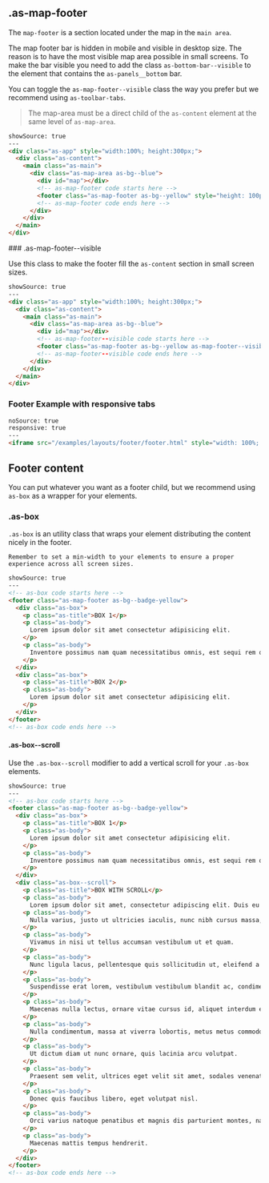 ## .as-map-footer

The `map-footer` is a section located under the map in the `main area`.

The map footer bar is hidden in mobile and visible in desktop size. The reason is to have the most visible map area possible in small screens. To make the bar visible you need to add the class `as-bottom-bar--visible` to the element that contains the `as-panels__bottom` bar.

You can toggle the `as-map-footer--visible` class the way you prefer but we recommend using `as-toolbar-tabs`.


> The map-area must be a direct child of the `as-content` element at the same level of `as-map-area`.


```html
showSource: true
---
<div class="as-app" style="width:100%; height:300px;">
  <div class="as-content">
    <main class="as-main">
      <div class="as-map-area as-bg--blue">
        <div id="map"></div>
        <!-- as-map-footer code starts here -->
        <footer class="as-map-footer as-bg--yellow" style="height: 100px;"></footer>
        <!-- as-map-footer code ends here -->
      </div>
    </div>
  </main>
</div>
```


### .as-map-footer--visible

Use this class to make the footer fill the `as-content` section in small screen sizes.

```html
showSource: true
---
<div class="as-app" style="width:100%; height:300px;">
  <div class="as-content">
    <main class="as-main">
      <div class="as-map-area as-bg--blue">
        <div id="map"></div>
        <!-- as-map-footer--visible code starts here -->
        <footer class="as-map-footer as-bg--yellow as-map-footer--visible" style="min-height: 100px;"></footer>
        <!-- as-map-footer--visible code ends here -->
      </div>
    </div>
  </main>
</div>
```

### Footer Example with responsive tabs

```html
noSource: true
responsive: true
---
<iframe src="/examples/layouts/footer/footer.html" style="width: 100%; height: 100%;">
```

## Footer content

You can put whatever you want as a footer child, but we recommend using `as-box` as a wrapper for your elements.

### .as-box

`.as-box` is an utility class that wraps your element distributing the content nicely in the footer.


```hint|directive
Remember to set a min-width to your elements to ensure a proper experience across all screen sizes.
```

```html
showSource: true
---
<!-- as-box code starts here -->
<footer class="as-map-footer as-bg--badge-yellow">
  <div class="as-box">
    <p class="as-title">BOX 1</p>
    <p class="as-body">
      Lorem ipsum dolor sit amet consectetur adipisicing elit.
    </p>
    <p class="as-body">
      Inventore possimus nam quam necessitatibus omnis, est sequi rem quibusdam molestiae.
    </p>
  </div>
  <div class="as-box">
    <p class="as-title">BOX 2</p>
    <p class="as-body">
      Lorem ipsum dolor sit amet consectetur adipisicing elit.
    </p>
  </div>
</footer>
<!-- as-box code ends here -->
```

#### .as-box--scroll

Use the `.as-box--scroll` modifier to add a vertical scroll for your `.as-box` elements.

```html
showSource: true
---
<!-- as-box code starts here -->
<footer class="as-map-footer as-bg--badge-yellow">
  <div class="as-box">
    <p class="as-title">BOX 1</p>
    <p class="as-body">
      Lorem ipsum dolor sit amet consectetur adipisicing elit.
    </p>
    <p class="as-body">
      Inventore possimus nam quam necessitatibus omnis, est sequi rem quibusdam molestiae.
    </p>
  </div>
  <div class="as-box--scroll">
    <p class="as-title">BOX WITH SCROLL</p>
    <p class="as-body">
      Lorem ipsum dolor sit amet, consectetur adipiscing elit. Duis eu consequat quam.
    <p class="as-body">
      Nulla varius, justo ut ultricies iaculis, nunc nibh cursus massa, eu luctus mi massa a felis.
    </p>
    <p class="as-body">
      Vivamus in nisi ut tellus accumsan vestibulum ut et quam.
    </p>
    <p class="as-body">
      Nunc ligula lacus, pellentesque quis sollicitudin ut, eleifend a sapien.
    </p>
    <p class="as-body">
      Suspendisse erat lorem, vestibulum vestibulum blandit ac, condimentum eget lorem.
    </p>
    <p class="as-body">
      Maecenas nulla lectus, ornare vitae cursus id, aliquet interdum enim.
    </p>
    <p class="as-body">
      Nulla condimentum, massa at viverra lobortis, metus metus commodo metus, eget ultrices augue ex id sem.
    </p>
    <p class="as-body">
      Ut dictum diam ut nunc ornare, quis lacinia arcu volutpat.
    </p>
    <p class="as-body">
      Praesent sem velit, ultrices eget velit sit amet, sodales venenatis urna.
    </p>
    <p class="as-body">
      Donec quis faucibus libero, eget volutpat nisl. 
    </p>
    <p class="as-body">
      Orci varius natoque penatibus et magnis dis parturient montes, nascetur ridiculus mus.
    </p>
    <p class="as-body">
      Maecenas mattis tempus hendrerit.
    </p>
  </div>
</footer>
<!-- as-box code ends here -->
```
